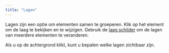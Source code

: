 ```yaml
---
title: "Lagen"
---
```


Lagen zijn een optie om elementen samen te groeperen. Klik op het element om de laag te bekijken en te wijzigen. Gebruik de [laag schilder](painters/layer.md) om de lagen van meerdere elementen te veranderen.

Als u op de achtergrond klikt, kunt u bepalen welke lagen zichtbaar zijn.
